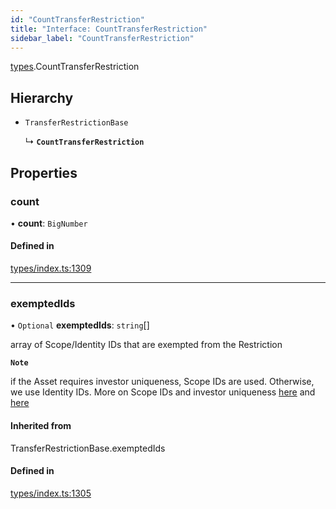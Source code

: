 ```yaml
---
id: "CountTransferRestriction"
title: "Interface: CountTransferRestriction"
sidebar_label: "CountTransferRestriction"
---
```


[types](../../../modules/Types/Types.md).CountTransferRestriction

## Hierarchy

- `TransferRestrictionBase`

  ↳ **`CountTransferRestriction`**

## Properties

### count

• **count**: `BigNumber`

#### Defined in

[types/index.ts:1309](https://github.com/PolymeshAssociation/polymesh-sdk/blob/95f248df/src/types/index.ts#L1309)

___

### exemptedIds

• `Optional` **exemptedIds**: `string`[]

array of Scope/Identity IDs that are exempted from the Restriction

**`Note`**

 if the Asset requires investor uniqueness, Scope IDs are used. Otherwise, we use Identity IDs. More on Scope IDs and investor uniqueness
  [here](https://developers.polymesh.network/introduction/identity#polymesh-unique-identity-system-puis) and
  [here](https://developers.polymesh.network/polymesh-docs/primitives/confidential-identity)

#### Inherited from

TransferRestrictionBase.exemptedIds

#### Defined in

[types/index.ts:1305](https://github.com/PolymeshAssociation/polymesh-sdk/blob/95f248df/src/types/index.ts#L1305)
